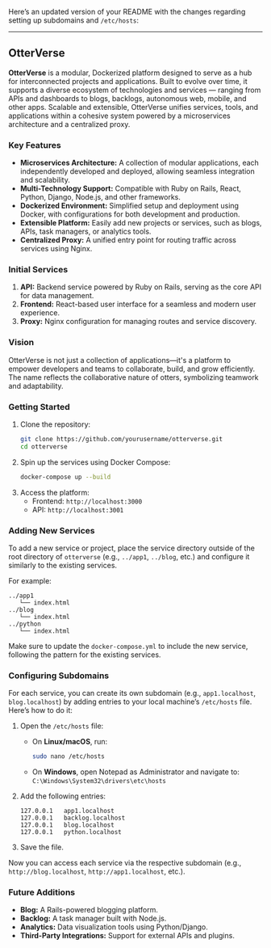 Here’s an updated version of your README with the changes regarding setting up subdomains and `/etc/hosts`:

---

## **OtterVerse**

**OtterVerse** is a modular, Dockerized platform designed to serve as a hub for interconnected projects and applications. Built to evolve over time, it supports a diverse ecosystem of technologies and services — ranging from APIs and dashboards to blogs, backlogs, autonomous web, mobile, and other apps. Scalable and extensible, OtterVerse unifies services, tools, and applications within a cohesive system powered by a microservices architecture and a centralized proxy.

### **Key Features**
- **Microservices Architecture:** A collection of modular applications, each independently developed and deployed, allowing seamless integration and scalability.
- **Multi-Technology Support:** Compatible with Ruby on Rails, React, Python, Django, Node.js, and other frameworks.
- **Dockerized Environment:** Simplified setup and deployment using Docker, with configurations for both development and production.
- **Extensible Platform:** Easily add new projects or services, such as blogs, APIs, task managers, or analytics tools.
- **Centralized Proxy:** A unified entry point for routing traffic across services using Nginx.

### **Initial Services**
1. **API:** Backend service powered by Ruby on Rails, serving as the core API for data management.
2. **Frontend:** React-based user interface for a seamless and modern user experience.
3. **Proxy:** Nginx configuration for managing routes and service discovery.

### **Vision**
OtterVerse is not just a collection of applications—it's a platform to empower developers and teams to collaborate, build, and grow efficiently. The name reflects the collaborative nature of otters, symbolizing teamwork and adaptability.

### **Getting Started**
1. Clone the repository:
   ```bash
   git clone https://github.com/yourusername/otterverse.git
   cd otterverse
   ```
2. Spin up the services using Docker Compose:
   ```bash
   docker-compose up --build
   ```
3. Access the platform:
   - Frontend: `http://localhost:3000`
   - API: `http://localhost:3001`

### **Adding New Services**
To add a new service or project, place the service directory outside of the root directory of `otterverse` (e.g., `../app1`, `../blog`, etc.) and configure it similarly to the existing services.

For example:
```plaintext
../app1
   └── index.html
../blog
   └── index.html
../python
   └── index.html
```

Make sure to update the `docker-compose.yml` to include the new service, following the pattern for the existing services.

### **Configuring Subdomains**
For each service, you can create its own subdomain (e.g., `app1.localhost`, `blog.localhost`) by adding entries to your local machine’s `/etc/hosts` file. Here’s how to do it:

1. Open the `/etc/hosts` file:
   - On **Linux/macOS**, run:
     ```bash
     sudo nano /etc/hosts
     ```
   - On **Windows**, open Notepad as Administrator and navigate to:
     `C:\Windows\System32\drivers\etc\hosts`

2. Add the following entries:
   ```
   127.0.0.1   app1.localhost
   127.0.0.1   backlog.localhost
   127.0.0.1   blog.localhost
   127.0.0.1   python.localhost
   ```

3. Save the file.

Now you can access each service via the respective subdomain (e.g., `http://blog.localhost`, `http://app1.localhost`, etc.).

### **Future Additions**
- **Blog:** A Rails-powered blogging platform.
- **Backlog:** A task manager built with Node.js.
- **Analytics:** Data visualization tools using Python/Django.
- **Third-Party Integrations:** Support for external APIs and plugins.
